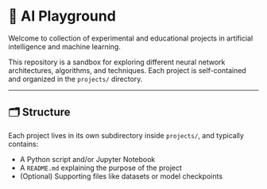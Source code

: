 # 🧠 AI Playground

Welcome to collection of experimental and educational projects in artificial intelligence and machine learning.

This repository is a sandbox for exploring different neural network architectures, algorithms, and techniques. Each project is self-contained and organized in the `projects/` directory.

---

## 🗂 Structure

Each project lives in its own subdirectory inside `projects/`, and typically contains:
- A Python script and/or Jupyter Notebook
- A `README.md` explaining the purpose of the project
- (Optional) Supporting files like datasets or model checkpoints
